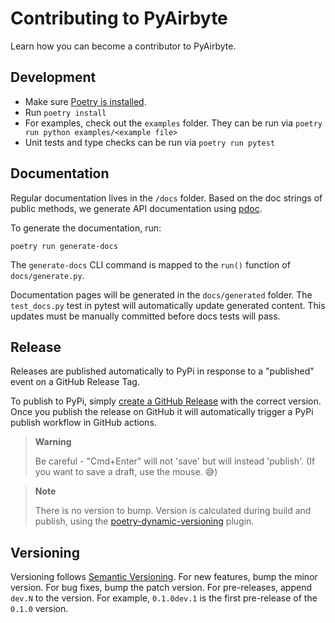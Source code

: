 # Contributing to PyAirbyte

Learn how you can become a contributor to PyAirbyte.

## Development

- Make sure [Poetry is installed](https://python-poetry.org/docs/#).
- Run `poetry install`
- For examples, check out the `examples` folder. They can be run via `poetry run python examples/<example file>`
- Unit tests and type checks can be run via `poetry run pytest`

## Documentation

Regular documentation lives in the `/docs` folder. Based on the doc strings of public methods, we generate API documentation using [pdoc](https://pdoc.dev).

To generate the documentation, run:

```console
poetry run generate-docs
```

The `generate-docs` CLI command is mapped to the `run()` function of `docs/generate.py`.

Documentation pages will be generated in the `docs/generated` folder. The `test_docs.py` test in pytest will automatically update generated content. This updates must be manually committed before docs tests will pass.

## Release

Releases are published automatically to PyPi in response to a "published" event on a GitHub Release Tag.

To publish to PyPi, simply [create a GitHub Release](https://github.com/airbytehq/PyAirbyte/releases/new) with the correct version. Once you publish the release on GitHub it will automatically trigger a PyPi publish workflow in GitHub actions.

> **Warning**
> 
> Be careful - "Cmd+Enter" will not 'save' but will instead 'publish'. (If you want to save a draft, use the mouse. 😅)

> **Note**
> 
> There is no version to bump. Version is calculated during build and publish, using the [poetry-dynamic-versioning](https://github.com/mtkennerly/poetry-dynamic-versioning) plugin.

## Versioning

Versioning follows [Semantic Versioning](https://semver.org/). For new features, bump the minor version. For bug fixes, bump the patch version. For pre-releases, append `dev.N` to the version. For example, `0.1.0dev.1` is the first pre-release of the `0.1.0` version.
